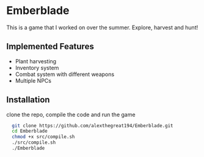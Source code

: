
# Emberblade

This is a game that I worked on over the summer. Explore, harvest and hunt!

## Implemented Features

- Plant harvesting
- Inventory system
- Combat system with different weapons
- Multiple NPCs


## Installation

clone the repo, compile the code and run the game

```bash
  git clone https://github.com/alexthegreat194/Emberblade.git
  cd Emberblade
  chmod +x src/compile.sh
  ./src/compile.sh
  ./Emberblade
```
    
